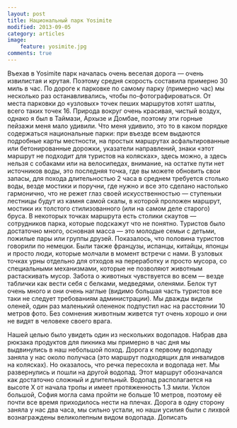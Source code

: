 ```yaml
---
layout: post
title: Национальный парк Yosimite
modified: 2013-09-05
category: articles
image:
    feature: yosimite.jpg
comments: true
---
```


Въехав в Yosimite парк началась очень веселая дорога — очень извилистая и
крутая. Поэтому средня скорость составила примерно 30 миль в час. По дороге к
парковке по самому парку (примерно час) мы несколько раз останавливались, чтобы
по-фотографироваться. От места парковки до «узловых» точек пеших маршрутов
хотят шатлы, всего таких точек 16. Природа вокруг очень красивая, чистый
воздух, однако я был в Таймази, Архызе и Домбае, поэтому эти горные пейзажи
меня мало удивили. Что меня удивило, это то в каком порядке содержаться
национальные парки: при въезде всем выдаются подробные карты местности, на
простых маршрутах асфальтированные или бетонированные дорожки, указатели
направлений, знаки «этот маршрут не подходит для туристов на колясках», здесь
можно, а здесь нельзя с собаками или на велосипедах, внимание, на остатке пути
нет источников воды, это последняя точка, где вы можете обновить свои запасы,
    для похода длительностью 2 часа в среднем требуется столько воды, везде
    мостики и поручни, где нужно и все это сделано настолько гармонично, что не
    режет глаз своей искусственностью — ступеньки лестницы будут из камня самой
    скалы, в которой проложен маршрут, мостики их толстого стилизованного (или
            на самом деле старого) бруса. В некоторых точках маршрута есть
    столики скаутов — сотрудников парка, которые подскажут что не понятно.
    Туристов было достаточно много, основная масса — это молодые семьи с
    детьми, пожилые пары или группы друзей. Показалось, что половина туристов
    говорили по немецки. Были также французы, испанцы, китайцы, японцы и просто
    люди, которые молчали в момент встречи с нами. В узловых точках урны
    отдельно для отходов на переработку и просто мусора, со специальными
    механизмами, которые не позволяют животным растаскивать мусор. Забота о
    животных чувствуется во всем — везде таблички как вести себя с белками,
    медведями, оленями. Белок тут очень много и они очень наглые (видимо
            большая часть туристов все таки не следует требованиям
            администрации). Мы дважды видели оленей, один раз маленький
    олененок подпустил нас на расстоянии 10 метров фото. Без сомнения животным
    живется тут очень хорошо и они не видят в человеке своего врага.

Нашей целью было увидеть один из нескольких водопадов. Набрав два рюкзака
продуктов для пикника мы примерно в час дня мы выдвинулись в наш небольшой
поход. Дорога к первому водопаду заняла у нас около получаса (это маршрут
        подходящих для инвалидов на колясках). Но оказалось, что речка
пересохла и водопада нет. Мы развернулись и пошли на другой водопад. Этот
маршрут обозначался как достаточно сложный и длительный. Водопад располагается
на высоте Х от начала тропы и имеет протяженность 1.3 мили. Уклон большой,
    София могла сама пройти не больше 10 метров, поэтому её почти все время
    приходилось нести на плечах. Дорога в одну сторону заняла у нас два часа,
    мы сильно устали, но наши усилия были с лихвой вознаграждены великолепным
    видом водопада.
Дописать
